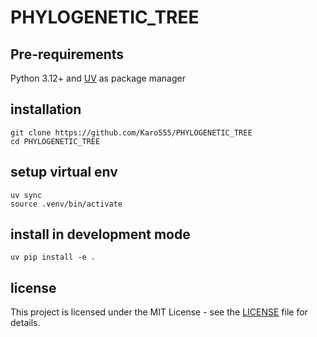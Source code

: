 # PHYLOGENETIC_TREE
## Pre-requirements
Python 3.12+ and [UV](https://github.com/astral-sh/uv) as package manager <br>

## installation 
`git clone https://github.com/Karo555/PHYLOGENETIC_TREE` <br>
`cd PHYLOGENETIC_TREE` <br>

## setup virtual env
`uv sync` <br>
`source .venv/bin/activate` <br>

## install in development mode
`uv pip install -e .` <br>

## license
This project is licensed under the MIT License - see the [LICENSE](https://github.com/Karo555/PHYLOGENETIC_TREE/LICENSE) file for details. <br>
